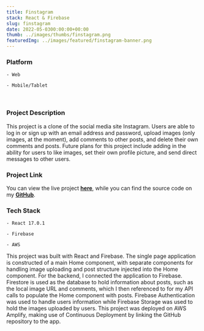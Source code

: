 ```yaml
---
title: Finstagram
stack: React & Firebase
slug: finstagram
date: 2022-05-0300:00:00+00:00
thumb: ../images/thumbs/finstagram.png
featuredImg: ../images/featured/finstagram-banner.png
---
```


### Platform

    - Web

    - Mobile/Tablet

<br />

### Project Description

This project is a clone of the social media site Instagram. Users are able to log in or sign up with an email address and password, upload images (only images, at the moment), add comments to other posts, and delete their own comments and posts. Future plans for this project include adding in the ability for users to like images, set their own profile picture, and send direct messages to other users.

### Project Link

You can view the live project [**here**](https://main.dilgl5julaohu.amplifyapp.com), while you can find the source code on my [**GitHub**](https://github.com/PaulBrasfield/finstagram).

### Tech Stack

    - React 17.0.1

    - Firebase

    - AWS

This project was built with React and Firebase. The single page application is constructed of a main Home component, with separate components for handling image uploading and post structure injected into the Home component. For the backend, I connected the application to Firebase. Firestore is used as the database to hold information about posts, such as the local image URL and comments, which I then referenced to for my API calls to populate the Home component with posts. Firebase Authentication was used to handle users information while Firebase Storage was used to hold the images uploaded by users. This project was deployed on AWS Amplify, making use of Continuous Deployment by linking the GitHub repository to the app.

